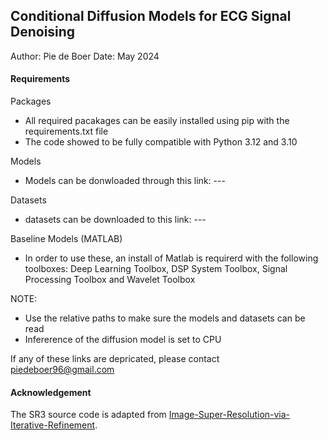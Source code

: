 ## Conditional Diffusion Models for ECG Signal Denoising

Author: Pie de Boer
Date: May 2024


#### Requirements

Packages
- All required pacakages can be easily installed using pip with the requirements.txt file
- The code showed to be fully compatible with Python 3.12 and 3.10 

Models
- Models can be donwloaded through this link: ---

Datasets
- datasets can be downloaded to this link: ---

Baseline Models (MATLAB)
- In order to use these, an install of Matlab is requirerd with the following toolboxes: Deep Learning Toolbox, DSP System Toolbox, Signal Processing Toolbox and Wavelet Toolbox


NOTE:
- Use the relative paths to make sure the models and datasets can be read
- Infererence of the diffusion model is set to CPU

If any of these links are depricated,
please contact piedeboer96@gmail.com

#### Acknowledgement

The SR3 source code is adapted from [Image-Super-Resolution-via-Iterative-Refinement](https://github.com/Janspiry/Image-Super-Resolution-via-Iterative-Refinement.git).



